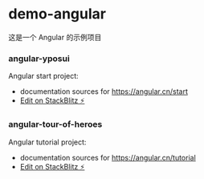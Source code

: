 # demo-angular
这是一个 Angular 的示例项目

### angular-yposui

Angular start project:

* documentation sources for https://angular.cn/start
* [Edit on StackBlitz ⚡️](https://stackblitz.com/github/neytlds/demo-angular/tree/master/angular-yposui)

### angular-tour-of-heroes

Angular tutorial project:

* documentation sources for https://angular.cn/tutorial
* [Edit on StackBlitz ⚡️](https://stackblitz.com/github/neytlds/demo-angular/tree/master/angular-tour-of-heroes)
